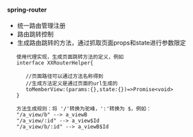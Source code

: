

#### spring-router

- 统一路由管理注册
- 路由跳转控制
- 生成路由跳转的方法，通过抓取页面props和state进行参数限定
```
   使用代理实现，生成页面跳转方法的定义，例如
   interface XXRouterHelper{
   
      //页面路径可以通过方法名称得到
      //生成方法定义是通过页面的url生成的
      toMemberView:(params:{},state:{})=>Promise<void>
   }
   
   方法生成规则：将 '/'转换为驼峰，':'转换为 $，例如：
   "/a_view/b" --> a_viewB
   "/a_view/:id" --> a_view$Id
   "/a_view/b/:id" --> a_viewB$Id
   
```
